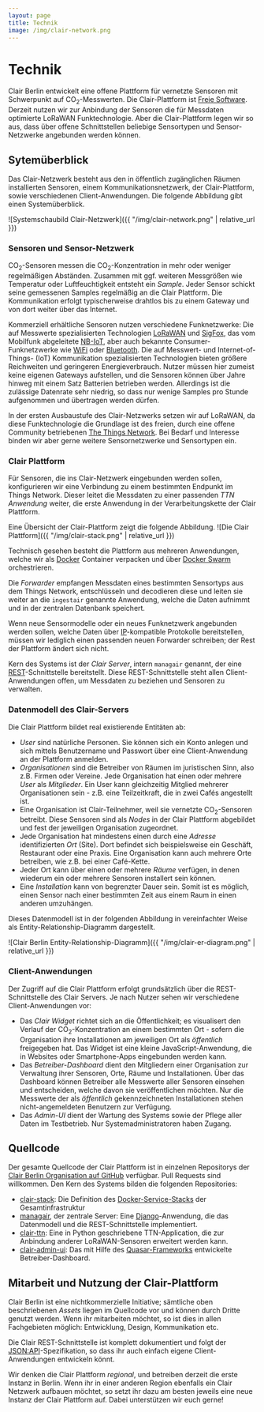 ```yaml
---
layout: page
title: Technik
image: /img/clair-network.png
---
```


# Technik

Clair Berlin entwickelt eine offene Plattform für vernetzte Sensoren mit Schwerpunkt auf CO<sub>2</sub>-Messwerten. Die Clair-Plattform ist [Freie Software](https://www.gnu.org/philosophy/free-sw.de.html). Derzeit nutzen wir zur Anbindung der Sensoren die für Messdaten optimierte LoRaWAN Funktechnologie. Aber die Clair-Plattform legen wir so aus, dass über offene Schnittstellen beliebige Sensortypen und Sensor-Netzwerke angebunden werden können.

## Sytemüberblick

Das Clair-Netzwerk besteht aus den in öffentlich zugänglichen Räumen installierten Sensoren, einem Kommunikationsnetzwerk, der Clair-Plattform, sowie verschiedenen Client-Anwendungen. Die folgende Abbildung gibt einen Systemüberblick.

![Systemschaubild Clair-Netzwerk]({{ "/img/clair-network.png" | relative_url }})

### Sensoren und Sensor-Netzwerk

CO<sub>2</sub>-Sensoren messen die CO<sub>2</sub>-Konzentration in mehr oder weniger regelmäßigen Abständen. Zusammen mit ggf. weiteren Messgrößen wie Temperatur oder Luftfeuchtigkeit entsteht ein _Sample_. Jeder Sensor schickt seine gemessenen Samples regelmäßig an die Clair Plattform. Die Kommunikation erfolgt typischerweise drahtlos bis zu einem Gateway und von dort weiter über das Internet.

Kommerziell erhältliche Sensoren nutzen verschiedene Funknetzwerke: Die auf Messwerte spezialisierten Technologien [LoRaWAN](https://lora-alliance.org/about-lorawan) und [SigFox](https://www.sigfox.com/en), das vom Mobilfunk abgeleitete [NB-IoT](https://en.wikipedia.org/wiki/Narrowband_IoT), aber auch bekannte Consumer-Funknetzwerke wie [WiFi](https://www.wi-fi.org) oder [Bluetooth](https://www.bluetooth.com). Die auf Messwert- und Internet-of-Things- (IoT) Kommunikation spezialisierten Technologien bieten größere Reichweiten und geringeren Energieverbrauch. Nutzer müssen hier zumeist keine eigenen Gateways aufstellen, und die Sensoren können über Jahre hinweg mit einem Satz Batterien betrieben werden. Allerdings ist die zulässige Datenrate sehr niedrig, so dass nur wenige Samples pro Stunde aufgenommen und übertragen werden dürfen.

In der ersten Ausbaustufe des Clair-Netzwerks setzen wir auf LoRaWAN, da diese Funktechnologie die Grundlage ist des freien, durch eine offene Community betriebenen [The Things Network](https://www.thethingsnetwork.org/community/berlin/). Bei Bedarf und Interesse binden wir aber gerne weitere Sensornetzwerke und Sensortypen ein.

### Clair Plattform

Für Sensoren, die ins Clair-Netzwerk eingebunden werden sollen, konfigurieren wir eine Verbindung zu einem bestimmten Endpunkt im Things Network. Dieser leitet die Messdaten zu einer passenden _TTN Anwendung_ weiter, die erste Anwendung in der Verarbeitungskette der Clair Plattform.

Eine Übersicht der Clair-Plattform zeigt die folgende Abbildung.
![Die Clair Plattform]({{ "/img/clair-stack.png" | relative_url }})

Technisch gesehen besteht die Plattform aus mehreren Anwendungen, welche wir als [Docker](https://docs.docker.com/get-started/) Container verpacken und über [Docker Swarm](https://docs.docker.com/engine/swarm/) orchestrieren.

Die _Forwarder_ empfangen Messdaten eines bestimmten Sensortyps aus dem Things Network, entschlüsseln und decodieren diese und leiten sie weiter an die `ingestair` genannte Anwendung, welche die Daten aufnimmt und in der zentralen Datenbank speichert.

Wenn neue Sensormodelle oder ein neues Funknetzwerk angebunden werden sollen, welche Daten über [IP](https://de.wikipedia.org/wiki/Internet_Protocol)-kompatible Protokolle bereitstellen,
müssen wir lediglich einen passenden neuen Forwarder schreiben; der Rest der Plattform ändert sich nicht.

Kern des Systems ist der _Clair Server_, intern `managair` genannt, der
eine
[REST](https://de.wikipedia.org/wiki/Representational_State_Transfer)-Schnittstelle
bereitstellt. Diese REST-Schnittstelle steht allen Client-Anwendungen offen, um Messdaten zu beziehen und Sensoren zu verwalten.

### Datenmodell des Clair-Servers

Die Clair Plattform bildet real existierende Entitäten ab:

- _User_ sind natürliche Personen. Sie können sich ein Konto anlegen und sich mittels Benutzername und Passwort über eine Client-Anwendung an der Plattform anmelden.
- _Organisationen_ sind die Betreiber von Räumen im juristischen Sinn, also z.B. Firmen oder Vereine. Jede Organisation hat einen oder mehrere _User_ als _Mitglieder_. Ein User kann gleichzeitig Mitglied mehrerer Organisationen sein - z.B. eine Teilzeitkraft, die in zwei Cafés angestellt ist.
- Eine Organisation ist Clair-Teilnehmer, weil sie vernetzte CO<sub>2</sub>-Sensoren betreibt. Diese Sensoren sind als _Nodes_ in der Clair Plattform abgebildet und fest der jeweiligen Organisation zugeordnet.
- Jede Organisation hat mindestens einen durch eine _Adresse_ identifizierten _Ort_ (Site). Dort befindet sich beispielsweise ein Geschäft, Restaurant oder eine Praxis. Eine Organisation kann auch mehrere Orte betreiben, wie z.B. bei einer Café-Kette.
- Jeder Ort kann über einen oder mehrere _Räume_ verfügen, in denen wiederum ein oder mehrere Sensoren installert sein können.
- Eine _Installation_ kann von begrenzter Dauer sein. Somit ist es möglich, einen Sensor nach einer bestimmten Zeit aus einem Raum in einen anderen umzuhängen.

Dieses Datenmodell ist in der folgenden Abbildung in vereinfachter
Weise als Entity-Relationship-Diagramm dargestellt.

![Clair Berlin Entity-Relationship-Diagramm]({{ "/img/clair-er-diagram.png" | relative_url }})

### Client-Anwendungen

Der Zugriff auf die Clair Plattform erfolgt grundsätzlich über die REST-Schnittstelle des Clair Servers. Je nach Nutzer sehen wir verschiedene Client-Anwendungen vor:

- Das _Clair Widget_ richtet sich an die Öffentlichkeit; es visualisert den Verlauf der  CO<sub>2</sub>-Konzentration an einem bestimmten Ort - sofern die Organisation ihre Installationen am jeweiligen Ort als _öffentlich_ freigegeben hat. Das Widget ist eine kleine JavaScript-Anwendung, die in Websites oder Smartphone-Apps eingebunden werden kann.
- Das _Betreiber-Dashboard_ dient den Mitgliedern einer Organisation zur Verwaltung ihrer Sensoren, Orte, Räume und Installationen. Über das Dashboard können Betreiber alle Messwerte aller Sensoren einsehen und entscheiden, welche davon sie veröffentlichen möchten. Nur die Messwerte der als _öffentlich_ gekennzeichneten Installationen stehen nicht-angemeldeten Benutzern zur Verfügung.
- Das _Admin-UI_ dient der Wartung des Systems sowie der Pflege aller Daten im Testbetrieb. Nur Systemadministratoren haben Zugang.

## Quellcode

Der gesamte Quellcode der Clair Plattform ist in einzelnen Repositorys der [Clair Berlin
Organisation auf GitHub](https://github.com/ClairBerlin) verfügbar. Pull
Requests sind willkommen. Den Kern des Systems bilden die folgenden Repositories:

* [clair-stack](https://github.com/ClairBerlin/clair-stack): Die Definition des
  [Docker-Service-Stacks](https://docs.docker.com/get-started/swarm-deploy/)
  der Gesamtinfrastruktur
* [managair](https://github.com/ClairBerlin/managair), der zentrale Server: Eine
  [Django](https://www.djangoproject.com/)-Anwendung, die das Datenmodell und
  die REST-Schnittstelle implementiert.
* [clair-ttn](https://github.com/ClairBerlin/clair-ttn): Eine in Python
  geschriebene TTN-Application, die zur Anbindung anderer LoRaWAN-Sensoren
  erweitert werden kann.
* [clair-admin-ui](https://github.com/ClairBerlin/clair-admin-ui): Das mit
  Hilfe des [Quasar-Frameworks](https://quasar.dev/) entwickelte Betreiber-Dashboard.

## Mitarbeit und Nutzung der Clair-Plattform

Clair Berlin ist eine nichtkommerzielle Initiative; sämtliche oben beschriebenen _Assets_ liegen im Quellcode vor und können durch Dritte genutzt werden. Wenn ihr mitarbeiten möchtet, so ist dies in allen Fachgebieten möglich: Entwicklung, Design, Kommunikation etc.

Die Clair REST-Schnittstelle ist komplett dokumentiert und folgt der [JSON:API](https://jsonapi.org)-Spezifikation, so dass ihr auch einfach eigene Client-Anwendungen entwickeln könnt.

Wir denken die Clair Plattform _regional_, und betreiben derzeit die erste Instanz in Berlin. Wenn ihr in einer anderen Region ebenfalls ein Clair Netzwerk aufbauen möchtet, so setzt ihr dazu am besten jeweils eine neue Instanz der Clair Plattform auf. Dabei unterstützen wir euch gerne!
